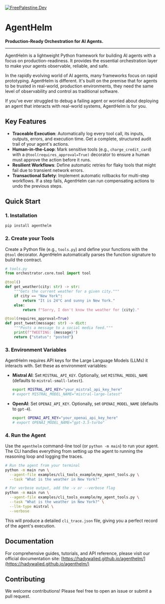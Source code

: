 [![FreePalestine.Dev](https://freepalestine.dev/header/1)](https://freepalestine.dev)

# AgentHelm

**Production-Ready Orchestration for AI Agents.**

---

AgentHelm is a lightweight Python framework for building AI agents with a focus on production-readiness. It provides the essential orchestration layer to make your agents observable, reliable, and safe.

In the rapidly evolving world of AI agents, many frameworks focus on rapid prototyping. AgentHelm is different. It's built on the premise that for agents to be trusted in real-world, production environments, they need the same level of observability and control as traditional software.

If you've ever struggled to debug a failing agent or worried about deploying an agent that interacts with real-world systems, AgentHelm is for you.

## Key Features

-   **Traceable Execution**: Automatically log every tool call, its inputs, outputs, errors, and execution time. Get a complete, structured audit trail of your agent's actions.
-   **Human-in-the-Loop**: Mark sensitive tools (e.g., `charge_credit_card`) with a `@tool(requires_approval=True)` decorator to ensure a human must approve the action before it runs.
-   **Resilient Workflows**: Define automatic retries for flaky tools that might fail due to transient network errors.
-   **Transactional Safety**: Implement automatic rollbacks for multi-step workflows. If a step fails, AgentHelm can run compensating actions to undo the previous steps.

## Quick Start

### 1. Installation

```bash
pip install agenthelm
```

### 2. Create your Tools

Create a Python file (e.g., `tools.py`) and define your functions with the `@tool` decorator. AgentHelm automatically parses the function signature to build the contract.

```python
# tools.py
from orchestrator.core.tool import tool

@tool()
def get_weather(city: str) -> str:
    """Gets the current weather for a given city."""
    if city == "New York":
        return "It is 24°C and sunny in New York."
    else:
        return f"Sorry, I don't know the weather for {city}."

@tool(requires_approval=True)
def post_tweet(message: str) -> dict:
    """Posts a message to a social media feed."""
    print(f"TWEETING: {message}")
    return {"status": "posted"}
```

### 3. Environment Variables

AgentHelm requires API keys for the Large Language Models (LLMs) it interacts with. Set these as environment variables:

-   **Mistral AI**: Set `MISTRAL_API_KEY`. Optionally, set `MISTRAL_MODEL_NAME` (defaults to `mistral-small-latest`).
    ```bash
    export MISTRAL_API_KEY="your_mistral_api_key_here"
    # export MISTRAL_MODEL_NAME="mistral-large-latest"
    ```
-   **OpenAI**: Set `OPENAI_API_KEY`. Optionally, set `OPENAI_MODEL_NAME` (defaults to `gpt-4`).
    ```bash
    export OPENAI_API_KEY="your_openai_api_key_here"
    # export OPENAI_MODEL_NAME="gpt-3.5-turbo"
    ```

### 4. Run the Agent

Use the `agenthelm` command-line tool (or `python -m main`) to run your agent. The CLI handles everything from setting up the agent to running the reasoning loop and logging the traces.

```bash
# Run the agent from your terminal
python -m main run \
  --agent-file examples/cli_tools_example/my_agent_tools.py \
  --task "What is the weather in New York?"

# For verbose output, add the -v or --verbose flag
python -m main run \
  --agent-file examples/cli_tools_example/my_agent_tools.py \
  --task "What is the weather in New York?" \
  --llm-type mistral \
  --verbose
```

This will produce a detailed `cli_trace.json` file, giving you a perfect record of the agent's execution.

## Documentation

For comprehensive guides, tutorials, and API reference, please visit our official documentation site: [https://hadywalied.github.io/agenthelm/](https://hadywalied.github.io/agenthelm/)

## Contributing

We welcome contributions! Please feel free to open an issue or submit a pull request.
